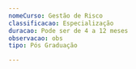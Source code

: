 ```yaml
---
nomeCurso: Gestão de Risco
classificacao: Especialização
duracao: Pode ser de 4 a 12 meses
observacao: obs
tipo: Pós Graduação

---
```


